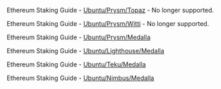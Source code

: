 Ethereum Staking Guide - [Ubuntu/Prysm/Topaz](https://github.com/SomerEsat/ethereum-staking-guide/blob/master/UbuntuPrysmTopaz.md) - No longer supported.

Ethereum Staking Guide - [Ubuntu/Prysm/Witti](https://medium.com/@SomerEsat/guide-to-staking-on-ethereum-2-0-ubuntu-prysm-witti-2b972e697918?source=friends_link&sk=e8b7b6007f1d61287f87464dddff1c62) - No longer supported.

Ethereum Staking Guide - [Ubuntu/Prysm/Medalla](https://medium.com/@SomerEsat/guide-to-staking-on-ethereum-2-0-ubuntu-medalla-prysm-4d2a86cc637b?source=friends_link&sk=4cb64bfa20247d2b5c7a50ce0a92d33b)

Ethereum Staking Guide - [Ubuntu/Lighthouse/Medalla](https://medium.com/@SomerEsat/guide-to-staking-on-ethereum-2-0-ubuntu-medalla-lighthouse-c6f3c34597a8?source=friends_link&sk=26e3bbf906e46cf244ff1ee2f8271cd6)

Ethereum Staking Guide - [Ubuntu/Teku/Medalla](https://medium.com/@SomerEsat/170e2c52bd23?source=friends_link&sk=5f88cc288bb247f1711b729ef91de003)

Ethereum Staking Guide - [Ubuntu/Nimbus/Medalla](https://medium.com/@SomerEsat/guide-to-staking-on-ethereum-2-0-ubuntu-medalla-nimbus-5f4b2b0f2d7c?source=friends_link&sk=ee272e7d2c5c53f9e69f302155cb1714)
